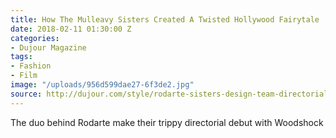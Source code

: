 ```yaml
---
title: How The Mulleavy Sisters Created A Twisted Hollywood Fairytale
date: 2018-02-11 01:30:00 Z
categories:
- Dujour Magazine
tags:
- Fashion
- Film
image: "/uploads/956d599dae27-6f3de2.jpg"
source: http://dujour.com/style/rodarte-sisters-design-team-directorial-debut-woodshock/
---
```


The duo behind Rodarte make their trippy directorial debut with Woodshock